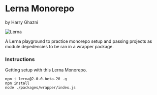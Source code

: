# Lerna Monorepo
by Harry Ghazni

<img src="https://github.com/hghazni/Grumble/Lerna-Monorepo/assets/images/lerna_logo.png" alt="Lerna">

A Lerna playground to practice monorepo setup and passing projects as module depedencies to be ran in a wrapper package.

### Instructions
Getting setup with this Lerna Monorepo.

```
npm i lerna@2.0.0-beta.20 -g
npm install
node ./packages/wrapper/index.js
```